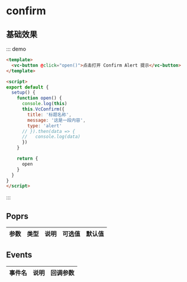 
# confirm

## 基础效果

::: demo 
```html
<template>
  <vc-button @click="open()">点击打开 Confirm Alert 提示</vc-button>
</template>

<script>
export default {
  setup() {
    function open() {
      console.log(this)
      this.VcConfirm({
        title: '标题名称',
        message: '这是一段内容',
        type: 'alert'
      // }).then(data => {
      //   console.log(data)
      })
    }

    return {
      open
    }
  }
}
</script>
```
:::


## Poprs

| 参数 | 类型 | 说明 | 可选值 | 默认值 |
|---|---|---|---|---|


## Events

| 事件名 | 说明 | 回调参数 |
| --- | --- | --- |

